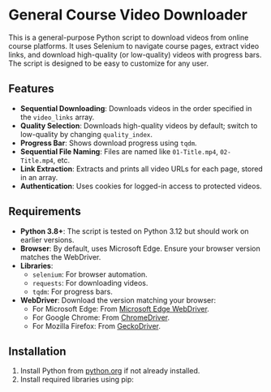 # General Course Video Downloader

This is a general-purpose Python script to download videos from online course platforms. It uses Selenium to navigate course pages, extract video links, and download high-quality (or low-quality) videos with progress bars. The script is designed to be easy to customize for any user.

## Features
- **Sequential Downloading**: Downloads videos in the order specified in the `video_links` array.
- **Quality Selection**: Downloads high-quality videos by default; switch to low-quality by changing `quality_index`.
- **Progress Bar**: Shows download progress using `tqdm`.
- **Sequential File Naming**: Files are named like `01-Title.mp4`, `02-Title.mp4`, etc.
- **Link Extraction**: Extracts and prints all video URLs for each page, stored in an array.
- **Authentication**: Uses cookies for logged-in access to protected videos.

## Requirements
- **Python 3.8+**: The script is tested on Python 3.12 but should work on earlier versions.
- **Browser**: By default, uses Microsoft Edge. Ensure your browser version matches the WebDriver.
- **Libraries**:
  - `selenium`: For browser automation.
  - `requests`: For downloading videos.
  - `tqdm`: For progress bars.
- **WebDriver**: Download the version matching your browser:
  - For Microsoft Edge: From [Microsoft Edge WebDriver](https://developer.microsoft.com/en-us/microsoft-edge/tools/webdriver/).
  - For Google Chrome: From [ChromeDriver](https://googlechromelabs.github.io/chromedriver/).
  - For Mozilla Firefox: From [GeckoDriver](https://github.com/mozilla/geckodriver/releases).

## Installation
1. Install Python from [python.org](https://www.python.org/) if not already installed.
2. Install required libraries using pip:
